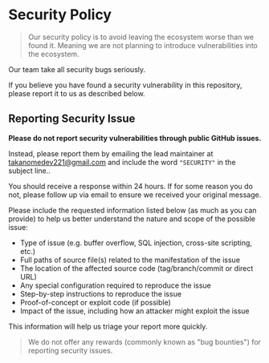 # Security Policy

> Our security policy is to avoid leaving the ecosystem worse than we found it. Meaning we are not planning to introduce vulnerabilities into the ecosystem.

Our team take all security bugs seriously.

If you believe you have found a security vulnerability in this repository, please report it to us as described below.

## Reporting Security Issue

**Please do not report security vulnerabilities through public GitHub issues.**

Instead, please report them by emailing the lead maintainer at [takanomedev221@gmail.com](mailto:takanomedev221@gmail.com) and include the word `"SECURITY"` in the subject line..

You should receive a response within 24 hours. If for some reason you do not, please follow up via email to ensure we received your original message.

Please include the requested information listed below (as much as you can provide) to help us better understand the nature and scope of the possible issue:

- Type of issue (e.g. buffer overflow, SQL injection, cross-site scripting, etc.)
- Full paths of source file(s) related to the manifestation of the issue
- The location of the affected source code (tag/branch/commit or direct URL)
- Any special configuration required to reproduce the issue
- Step-by-step instructions to reproduce the issue
- Proof-of-concept or exploit code (if possible)
- Impact of the issue, including how an attacker might exploit the issue

This information will help us triage your report more quickly.

> We do not offer any rewards (commonly known as "bug bounties") for reporting security issues.
